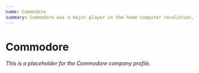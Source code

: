```yaml
---
name: Commodore
summary: Commodore was a major player in the home computer revolution, producing systems like the Commodore 64 and Amiga.
---
```


# Commodore

*This is a placeholder for the Commodore company profile.* 